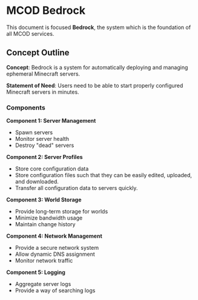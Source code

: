 # MCOD Bedrock

This document is focused **Bedrock**, the system which is the foundation of all MCOD services.

## Concept Outline

__**Concept**__: Bedrock is a system for automatically deploying and managing ephemeral Minecraft servers.

__**Statement of Need**__: Users need to be able to start properly configured Minecraft servers in minutes.

### Components

__**Component 1**: Server Management__

- Spawn servers
- Monitor server health
- Destroy "dead" servers

__**Component 2**: Server Profiles__

- Store core configuration data
- Store configuration files such that they can be easily edited, uploaded, and downloaded.
- Transfer all configuration data to servers quickly.

__**Component 3**: World Storage__

- Provide long-term storage for worlds
- Minimize bandwidth usage
- Maintain change history

__**Component 4**: Network Management__

- Provide a secure network system
- Allow dynamic DNS assignment
- Monitor network traffic

__**Component 5**: Logging__

- Aggregate server logs
- Provide a way of searching logs
